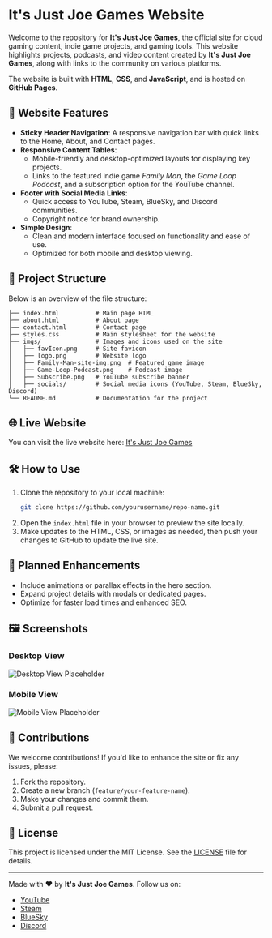 
# It's Just Joe Games Website

Welcome to the repository for **It's Just Joe Games**, the official site for cloud gaming content, indie game projects, and gaming tools. This website highlights projects, podcasts, and video content created by **It's Just Joe Games**, along with links to the community on various platforms.

The website is built with **HTML**, **CSS**, and **JavaScript**, and is hosted on **GitHub Pages**.

## 🌟 Website Features

- **Sticky Header Navigation**: A responsive navigation bar with quick links to the Home, About, and Contact pages.
- **Responsive Content Tables**:
  - Mobile-friendly and desktop-optimized layouts for displaying key projects.
  - Links to the featured indie game *Family Man*, the *Game Loop Podcast*, and a subscription option for the YouTube channel.
- **Footer with Social Media Links**:
  - Quick access to YouTube, Steam, BlueSky, and Discord communities.
  - Copyright notice for brand ownership.
- **Simple Design**:
  - Clean and modern interface focused on functionality and ease of use.
  - Optimized for both mobile and desktop viewing.

## 📂 Project Structure

Below is an overview of the file structure:

```
├── index.html          # Main page HTML
├── about.html          # About page 
├── contact.html        # Contact page
├── styles.css          # Main stylesheet for the website
├── imgs/               # Images and icons used on the site
│   ├── favIcon.png     # Site favicon
│   ├── logo.png        # Website logo
│   ├── Family-Man-site-img.png  # Featured game image
│   ├── Game-Loop-Podcast.png    # Podcast image
│   ├── Subscribe.png   # YouTube subscribe banner
│   ├── socials/        # Social media icons (YouTube, Steam, BlueSky, Discord)
└── README.md           # Documentation for the project
```

## 🌐 Live Website

You can visit the live website here: [It's Just Joe Games](https://yourusername.github.io/repo-name)

## 🛠️ How to Use

1. Clone the repository to your local machine:
   ```bash
   git clone https://github.com/yourusername/repo-name.git
   ```
2. Open the `index.html` file in your browser to preview the site locally.
3. Make updates to the HTML, CSS, or images as needed, then push your changes to GitHub to update the live site.

## 📖 Planned Enhancements

- Include animations or parallax effects in the hero section.
- Expand project details with modals or dedicated pages.
- Optimize for faster load times and enhanced SEO.

## 🖼️ Screenshots

### Desktop View
![Desktop View Placeholder](https://placehold.co/600x400)

### Mobile View
![Mobile View Placeholder](https://placehold.co/300x500)

## 🤝 Contributions

We welcome contributions! If you'd like to enhance the site or fix any issues, please:

1. Fork the repository.
2. Create a new branch (`feature/your-feature-name`).
3. Make your changes and commit them.
4. Submit a pull request.

## 📝 License

This project is licensed under the MIT License. See the [LICENSE](LICENSE) file for details.

---

Made with ❤️ by **It's Just Joe Games**. Follow us on:
- [YouTube](https://www.youtube.com/@ItsJustJoeGames?sub=1)
- [Steam](https://steamcommunity.com/id/its-just-joe/)
- [BlueSky](https://bsky.app/profile/itsjustjoe.games)
- [Discord](https://discord.gg/YWuESV3aTB)
